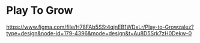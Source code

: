 # Play To Grow
https://www.figma.com/file/H78FAb5SSt4qjnEB1WDxLr/Play-to-Growzalez?type=design&node-id=179-4396&mode=design&t=Au8D5Srk7zH0Dekw-0
